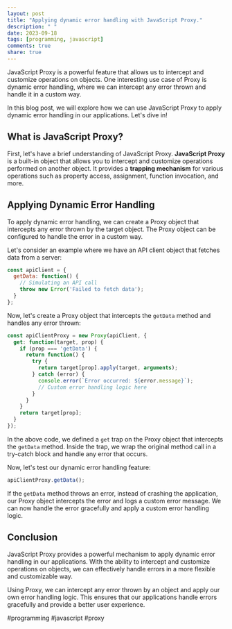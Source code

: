 ```yaml
---
layout: post
title: "Applying dynamic error handling with JavaScript Proxy."
description: " "
date: 2023-09-18
tags: [programming, javascript]
comments: true
share: true
---
```


JavaScript Proxy is a powerful feature that allows us to intercept and customize operations on objects. One interesting use case of Proxy is dynamic error handling, where we can intercept any error thrown and handle it in a custom way.

In this blog post, we will explore how we can use JavaScript Proxy to apply dynamic error handling in our applications. Let's dive in!

## What is JavaScript Proxy?

First, let's have a brief understanding of JavaScript Proxy. **JavaScript Proxy** is a built-in object that allows you to intercept and customize operations performed on another object. It provides a **trapping mechanism** for various operations such as property access, assignment, function invocation, and more.

## Applying Dynamic Error Handling

To apply dynamic error handling, we can create a Proxy object that intercepts any error thrown by the target object. The Proxy object can be configured to handle the error in a custom way.

Let's consider an example where we have an API client object that fetches data from a server:

```javascript
const apiClient = {
  getData: function() {
    // Simulating an API call
    throw new Error('Failed to fetch data');
  }
};
```

Now, let's create a Proxy object that intercepts the `getData` method and handles any error thrown:

```javascript
const apiClientProxy = new Proxy(apiClient, {
  get: function(target, prop) {
    if (prop === 'getData') {
      return function() {
        try {
          return target[prop].apply(target, arguments);
        } catch (error) {
          console.error(`Error occurred: ${error.message}`);
          // Custom error handling logic here
        }
      }
    }
    return target[prop];
  }
});
```

In the above code, we defined a `get` trap on the Proxy object that intercepts the `getData` method. Inside the trap, we wrap the original method call in a try-catch block and handle any error that occurs.

Now, let's test our dynamic error handling feature:

```javascript
apiClientProxy.getData();
```

If the `getData` method throws an error, instead of crashing the application, our Proxy object intercepts the error and logs a custom error message. We can now handle the error gracefully and apply a custom error handling logic.

## Conclusion

JavaScript Proxy provides a powerful mechanism to apply dynamic error handling in our applications. With the ability to intercept and customize operations on objects, we can effectively handle errors in a more flexible and customizable way.

Using Proxy, we can intercept any error thrown by an object and apply our own error handling logic. This ensures that our applications handle errors gracefully and provide a better user experience.

#programming #javascript #proxy